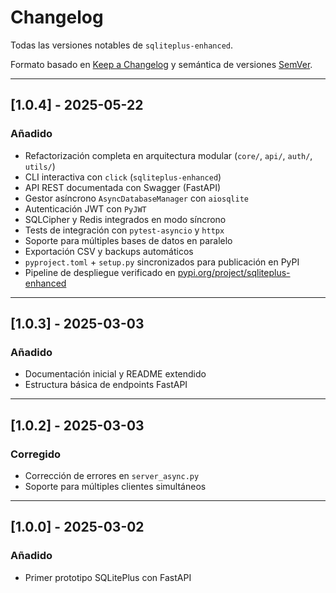 # Changelog

Todas las versiones notables de `sqliteplus-enhanced`.

Formato basado en [Keep a Changelog](https://keepachangelog.com/es/1.0.0/)
y semántica de versiones [SemVer](https://semver.org/lang/es/).

---

## [1.0.4] - 2025-05-22
### Añadido
- Refactorización completa en arquitectura modular (`core/`, `api/`, `auth/`, `utils/`)
- CLI interactiva con `click` (`sqliteplus-enhanced`)
- API REST documentada con Swagger (FastAPI)
- Gestor asíncrono `AsyncDatabaseManager` con `aiosqlite`
- Autenticación JWT con `PyJWT`
- SQLCipher y Redis integrados en modo síncrono
- Tests de integración con `pytest-asyncio` y `httpx`
- Soporte para múltiples bases de datos en paralelo
- Exportación CSV y backups automáticos
- `pyproject.toml` + `setup.py` sincronizados para publicación en PyPI
- Pipeline de despliegue verificado en [pypi.org/project/sqliteplus-enhanced](https://pypi.org/project/sqliteplus-enhanced/)

---

## [1.0.3] - 2025-03-03
### Añadido
- Documentación inicial y README extendido
- Estructura básica de endpoints FastAPI

---

## [1.0.2] - 2025-03-03
### Corregido
- Corrección de errores en `server_async.py`
- Soporte para múltiples clientes simultáneos

---

## [1.0.0] - 2025-03-02
### Añadido
- Primer prototipo SQLitePlus con FastAPI
